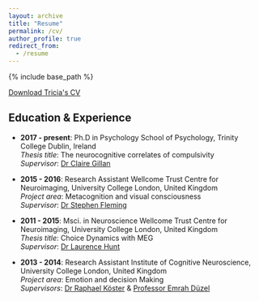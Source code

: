 ```yaml
---
layout: archive
title: "Resume"
permalink: /cv/
author_profile: true
redirect_from:
  - /resume
---
```


{% include base_path %}

[Download Tricia's CV](http://seowxft.github.io/files/CV_SeowXFT.pdf)

## Education & Experience
* <strong>2017 - present</strong>: Ph.D in Psychology
School of Psychology, Trinity College Dublin, Ireland<br>
<i>Thesis title</i>: The neurocognitive correlates of compulsivity<br>
<i>Supervisor</i>: [Dr Claire Gillan](https://gillanlab.com/)<br>

* <strong>2015 - 2016</strong>: Research Assistant
Wellcome Trust Centre for Neuroimaging, University College London, United Kingdom<br>
<i>Project area</i>: Metacognition and visual consciousness<br>
<i>Supervisor</i>: [Dr Stephen Fleming](http://metacoglab.org/)<br>

* <strong>2011 - 2015</strong>: Msci. in Neuroscience
Wellcome Trust Centre for Neuroimaging, University College London, United Kingdom<br>
<i>Thesis title</i>: Choice Dynamics with MEG<br>
<i>Supervisor</i>: [Dr Laurence Hunt](https://www.huntlab.co.uk/)<br>

* <strong>2013 - 2014</strong>: Research Assistant
Institute of Cognitive Neuroscience, University College London, United Kingdom<br>
<i>Project area</i>: Emotion and decision Making<br>
<i>Supervisors</i>: [Dr Raphael Köster](https://scholar.google.de/citations?user=eEGGCiUAAAAJ) & [Professor Emrah Düzel](https://www.iknd.ovgu.de/)
